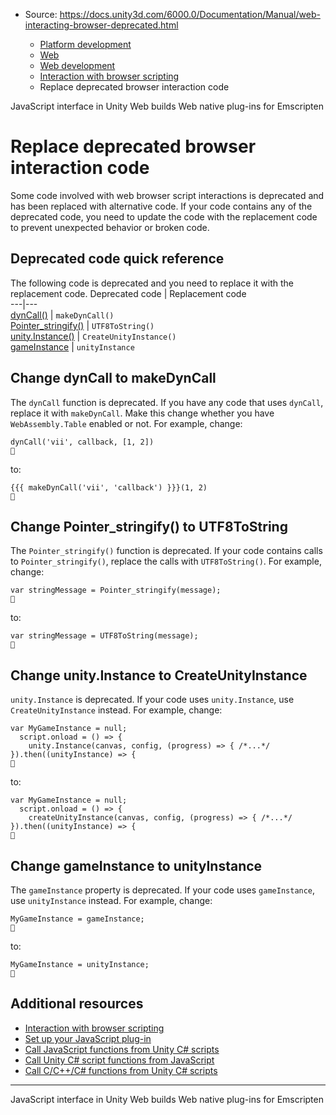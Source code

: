 * Source: https://docs.unity3d.com/6000.0/Documentation/Manual/web-interacting-browser-deprecated.html

  * [Platform development ](https://docs.unity3d.com/6000.0/Documentation/Manual/PlatformSpecific.html)
  * [Web](https://docs.unity3d.com/6000.0/Documentation/Manual/webgl.html)
  * [Web development](https://docs.unity3d.com/6000.0/Documentation/Manual/webgl-develop.html)
  * [Interaction with browser scripting](https://docs.unity3d.com/6000.0/Documentation/Manual/webgl-interactingwithbrowserscripting.html)
  * Replace deprecated browser interaction code


[](https://docs.unity3d.com/6000.0/Documentation/Manual/web-js-interface.html)
JavaScript interface in Unity Web builds
[](https://docs.unity3d.com/6000.0/Documentation/Manual/webgl-native-plugins-with-emscripten.html)
Web native plug-ins for Emscripten
# Replace deprecated browser interaction code
Some code involved with web browser script interactions is deprecated and has been replaced with alternative code.
If your code contains any of the deprecated code, you need to update the code with the replacement code to prevent unexpected behavior or broken code.
## Deprecated code quick reference
The following code is deprecated and you need to replace it with the replacement code. 
Deprecated code | Replacement code  
---|---  
[dynCall()](https://docs.unity3d.com/6000.0/Documentation/Manual/web-interacting-browser-deprecated.html#dyncall) | `makeDynCall()`  
[Pointer_stringify()](https://docs.unity3d.com/6000.0/Documentation/Manual/web-interacting-browser-deprecated.html#pointer_stringify) | `UTF8ToString()`  
[unity.Instance()](https://docs.unity3d.com/6000.0/Documentation/Manual/web-interacting-browser-deprecated.html#unity-instance) | `CreateUnityInstance()`  
[gameInstance](https://docs.unity3d.com/6000.0/Documentation/Manual/web-interacting-browser-deprecated.html#gameinstance) | `unityInstance`  
## Change dynCall to makeDynCall
The `dynCall` function is deprecated. If you have any code that uses `dynCall`, replace it with `makeDynCall`. Make this change whether you have `WebAssembly.Table` enabled or not. 
For example, change:
```
dynCall('vii', callback, [1, 2])

```

to:
```
{{{ makeDynCall('vii', 'callback') }}}(1, 2)

```

## Change Pointer_stringify() to UTF8ToString
The `Pointer_stringify()` function is deprecated. If your code contains calls to `Pointer_stringify()`, replace the calls with `UTF8ToString()`. 
For example, change:
```
var stringMessage = Pointer_stringify(message);

```

to:
```
var stringMessage = UTF8ToString(message);

```

## Change unity.Instance to CreateUnityInstance
`unity.Instance` is deprecated. If your code uses `unity.Instance`, use `CreateUnityInstance` instead. 
For example, change: 
```
var MyGameInstance = null;
  script.onload = () => {
    unity.Instance(canvas, config, (progress) => { /*...*/ }).then((unityInstance) => {

```

to:
```
var MyGameInstance = null;
  script.onload = () => {
    createUnityInstance(canvas, config, (progress) => { /*...*/ }).then((unityInstance) => {

```

## Change gameInstance to unityInstance
The `gameInstance` property is deprecated. If your code uses `gameInstance`, use `unityInstance` instead. 
For example, change: 
```
MyGameInstance = gameInstance;

```

to: 
```
MyGameInstance = unityInstance;

```

## Additional resources
  * [Interaction with browser scripting](https://docs.unity3d.com/6000.0/Documentation/Manual/webgl-interactingwithbrowserscripting.html)
  * [Set up your JavaScript plug-in](https://docs.unity3d.com/6000.0/Documentation/Manual/web-interacting-browser-js.html)
  * [Call JavaScript functions from Unity C# scripts](https://docs.unity3d.com/6000.0/Documentation/Manual/web-interacting-browser-js-to-unity.html)
  * [Call Unity C# script functions from JavaScript](https://docs.unity3d.com/6000.0/Documentation/Manual/web-interacting-browser-unity-to-js.html)
  * [Call C/C++/C# functions from Unity C# scripts](https://docs.unity3d.com/6000.0/Documentation/Manual/web-interacting-browsers-c-to-unity.html)


* * *
[](https://docs.unity3d.com/6000.0/Documentation/Manual/web-js-interface.html)
JavaScript interface in Unity Web builds
[](https://docs.unity3d.com/6000.0/Documentation/Manual/webgl-native-plugins-with-emscripten.html)
Web native plug-ins for Emscripten
